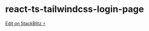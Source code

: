 # react-ts-tailwindcss-login-page

[Edit on StackBlitz ⚡️](https://stackblitz.com/edit/react-ts-vrnqxu)